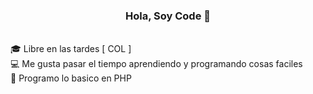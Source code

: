 <h3 align="center">Hola, Soy Code 👋</h3>
  <br>
  🎓 Libre en las tardes [ COL ]
  <br>
  💻 Me gusta pasar el tiempo aprendiendo y programando cosas faciles
  <br>
  🔬 Programo lo basico en PHP
</p>
